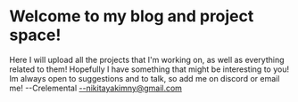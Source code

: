 # Welcome to my blog and project space!

Here I will upload all the projects that I'm working on, as well as everything related to them!
Hopefully I have something that might be interesting to you!
Im always open to suggestions and to talk, so add me on discord or email me! 
--Crelemental
--nikitayakimny@gmail.com
